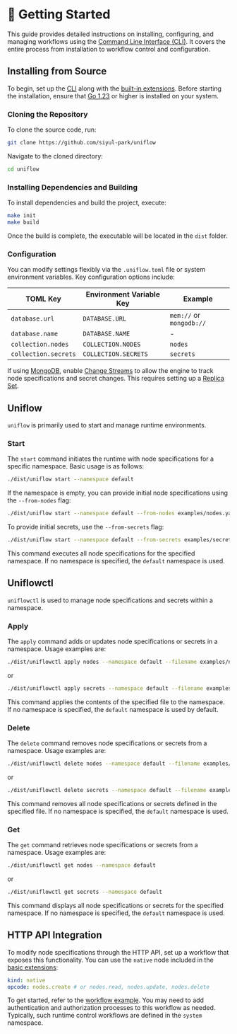 # 🚀 Getting Started

This guide provides detailed instructions on installing, configuring, and managing workflows using the [Command Line Interface (CLI)](../cmd/README.md). It covers the entire process from installation to workflow control and configuration.

## Installing from Source

To begin, set up the [CLI](../cmd/README.md) along with the [built-in extensions](../ext/README.md). Before starting the installation, ensure that [Go 1.23](https://go.dev/doc/install) or higher is installed on your system.

### Cloning the Repository

To clone the source code, run:

```sh
git clone https://github.com/siyul-park/uniflow
```

Navigate to the cloned directory:

```sh
cd uniflow
```

### Installing Dependencies and Building

To install dependencies and build the project, execute:

```sh
make init
make build
```

Once the build is complete, the executable will be located in the `dist` folder.

### Configuration

You can modify settings flexibly via the `.uniflow.toml` file or system environment variables. Key configuration options include:

| TOML Key              | Environment Variable Key  | Example                    |
|-----------------------|----------------------------|----------------------------|
| `database.url`        | `DATABASE.URL`             | `mem://` or `mongodb://`   |
| `database.name`       | `DATABASE.NAME`            | -                          |
| `collection.nodes`    | `COLLECTION.NODES`         | `nodes`                    |
| `collection.secrets`  | `COLLECTION.SECRETS`       | `secrets`                  |

If using [MongoDB](https://www.mongodb.com/), enable [Change Streams](https://www.mongodb.com/docs/manual/changeStreams/) to allow the engine to track node specifications and secret changes. This requires setting up a [Replica Set](https://www.mongodb.com/docs/manual/replication/).

## Uniflow

`uniflow` is primarily used to start and manage runtime environments.

### Start

The `start` command initiates the runtime with node specifications for a specific namespace. Basic usage is as follows:

```sh
./dist/uniflow start --namespace default
```

If the namespace is empty, you can provide initial node specifications using the `--from-nodes` flag:

```sh
./dist/uniflow start --namespace default --from-nodes examples/nodes.yaml
```

To provide initial secrets, use the `--from-secrets` flag:

```sh
./dist/uniflow start --namespace default --from-secrets examples/secrets.yaml
```

This command executes all node specifications for the specified namespace. If no namespace is specified, the `default` namespace is used.

## Uniflowctl

`uniflowctl` is used to manage node specifications and secrets within a namespace.

### Apply

The `apply` command adds or updates node specifications or secrets in a namespace. Usage examples are:

```sh
./dist/uniflowctl apply nodes --namespace default --filename examples/nodes.yaml
```

or

```sh
./dist/uniflowctl apply secrets --namespace default --filename examples/secrets.yaml
```

This command applies the contents of the specified file to the namespace. If no namespace is specified, the `default` namespace is used by default.

### Delete

The `delete` command removes node specifications or secrets from a namespace. Usage examples are:

```sh
./dist/uniflowctl delete nodes --namespace default --filename examples/nodes.yaml
```

or

```sh
./dist/uniflowctl delete secrets --namespace default --filename examples/secrets.yaml
```

This command removes all node specifications or secrets defined in the specified file. If no namespace is specified, the `default` namespace is used.

### Get

The `get` command retrieves node specifications or secrets from a namespace. Usage examples are:

```sh
./dist/uniflowctl get nodes --namespace default
```

or

```sh
./dist/uniflowctl get secrets --namespace default
```

This command displays all node specifications or secrets for the specified namespace. If no namespace is specified, the `default` namespace is used.

## HTTP API Integration

To modify node specifications through the HTTP API, set up a workflow that exposes this functionality. You can use the `native` node included in the [basic extensions](../ext/README.md):

```yaml
kind: native
opcode: nodes.create # or nodes.read, nodes.update, nodes.delete
```

To get started, refer to the [workflow example](../examples/system.yaml). You may need to add authentication and authorization processes to this workflow as needed. Typically, such runtime control workflows are defined in the `system` namespace.

